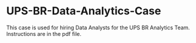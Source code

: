 # UPS-BR-Data-Analytics-Case
This case is used for hiring Data Analysts for the UPS BR Analytics Team. Instructions are in the pdf file.
